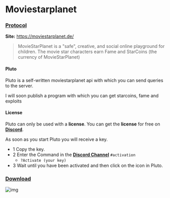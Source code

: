 # Moviestarplanet
### [Protocol](https://github.com/cydolo/CyberEngineering/tree/master/Moviestarplanet.de/Protocol)

**Site:** https://moviestarplanet.de/  

> MovieStarPlanet is a "safe", creative, and social online playground for children. The movie star characters earn Fame and StarCoins (the currency of MovieStarPlanet) 

#### Pluto
Pluto is a self-written moviestarplanet api with which you can send queries to the server.

I will soon publish a program with which you can get starcoins, fame and exploits

#### License

Pluto can only be used with a **license**. You can get the **license** for free on **[Discord](https://discordapp.com/invite/dC3jWNd)**.

As soon as you start Pluto you will receive a key.

* 1 Copy the key.
* 2 Enter the Command in the **[Discord Channel](https://discord.gg/4TYyChy)** `#activation`
  * `?Activate (your key)`
* 3 Wait until you have been activated and then click on the icon in Pluto.

### [Download](https://github.com/cydolo/CyberEngineering/releases/download/Pluto-1.3/Pluto.zip)


![img](https://files.catbox.moe/klvguo.jpg)
